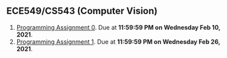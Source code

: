 ## ECE549/CS543 (Computer Vision)
1. [Programming Assignment 0](./MP0). Due at **11:59:59 PM on Wednesday Feb 10, 2021**.
1. [Programming Assignment 1](./MP1). Due at **11:59:59 PM on Wednesday Feb 26, 2021**.
